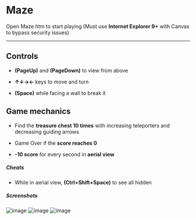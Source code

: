 # Maze

Open Maze.htm to start playing
(Must use __Internet Explorer 9+__ with Canvas to bypass security issues)

- - - -



## Controls ##

* __(PageUp)__ and __(PageDown)__ to view from above 

* __↑↓→←__ keys to move and turn

* __(Space)__ while facing a wall to break it


## Game mechanics ##

* Find the __treasure chest 10 times__ with increasing teleporters and decreasing guiding arrows

* Game Over if the __score reaches 0__

* __-10 score__ for every second in __aerial view__


##### Cheats #####

* While in aerial view, __(Ctrl+Shift+Space)__ to see all hidden 

##### Screenshots #####

![image](https://user-images.githubusercontent.com/22126106/224412907-144172b3-2918-4594-8c33-987d6ff74543.png)
![image](https://user-images.githubusercontent.com/22126106/224413016-8662119d-5b4e-49e0-b403-31f11630ff5a.png)
![image](https://user-images.githubusercontent.com/22126106/224413122-03196a90-3a2d-4fe3-883c-82ad0b023851.png)


